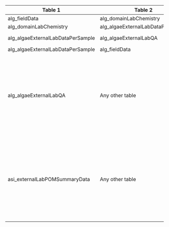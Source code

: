 |Table 1|Table 2|Join by field(s)|
|------------------------|------------------------|-------------------------------|
alg_fieldData|alg_domainLabChemistry|parentSampleID
alg_domainLabChemistry|alg_algaeExternalLabDataPerSample|sampleID
alg_algaeExternalLabDataPerSample|alg_algaeExternalLabQA|batchID, sampleID
alg_algaeExternalLabDataPerSample|alg_fieldData|
alg_algaeExternalLabQA|Any other table|Join not recommended. Quality control data can be connected to analyses by laboratoryName, analyte, and overlap of analysisDate with lab-specific start and end dates.
asi_externalLabPOMSummaryData|Any other table|Join not recommended. Quality control data can be connected to analyses by laboratoryName, analyte, and overlap of analysisDate with lab-specific start and end dates.
